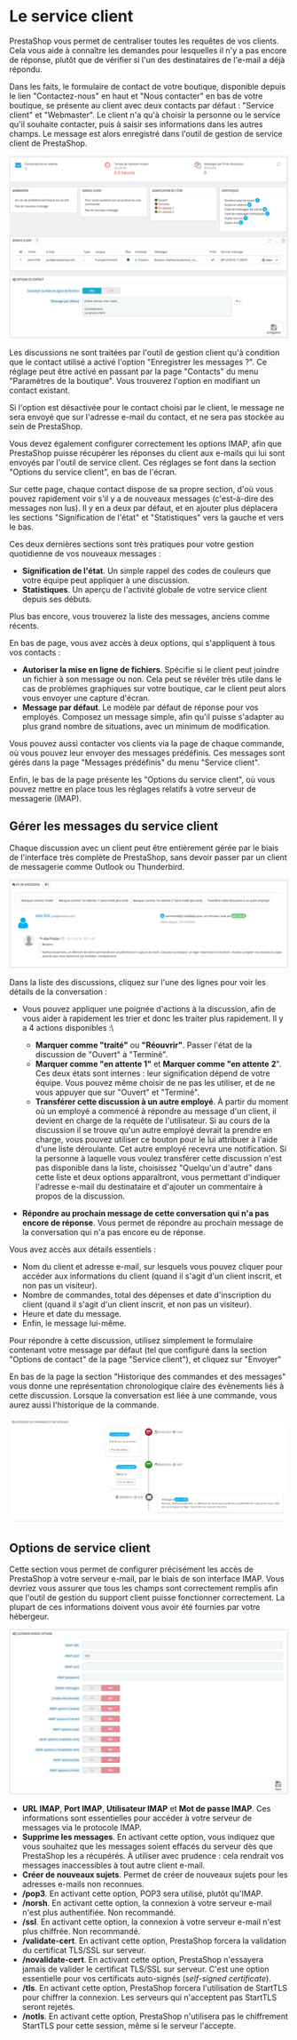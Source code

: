 # Le service client

PrestaShop vous permet de centraliser toutes les requêtes de vos clients. Cela vous aide à connaître les demandes pour lesquelles il n'y a pas encore de réponse, plutôt que de vérifier si l'un des destinataires de l'e-mail a déjà répondu.

Dans les faits, le formulaire de contact de votre boutique, disponible depuis le lien "Contactez-nous" en haut et "Nous contacter" en bas de votre boutique, se présente au client avec deux contacts par défaut : "Service client" et "Webmaster". Le client n'a qu'à choisir la personne ou le service qu'il souhaite contacter, puis à saisir ses informations dans les autres champs. Le message est alors enregistré dans l'outil de gestion de service client de PrestaShop.

![](../../../.gitbook/assets/52298254.png)

Les discussions ne sont traitées par l'outil de gestion client qu'à condition que le contact utilisé a activé l'option "Enregistrer les messages ?". Ce réglage peut être activé en passant par la page "Contacts" du menu "Paramètres de la boutique". Vous trouverez l'option en modifiant un contact existant.

Si l'option est désactivée pour le contact choisi par le client, le message ne sera envoyé que sur l'adresse e-mail du contact, et ne sera pas stockée au sein de PrestaShop.

Vous devez également configurer correctement les options IMAP, afin que PrestaShop puisse récupérer les réponses du client aux e-mails qui lui sont envoyés par l'outil de service client. Ces réglages se font dans la section "Options du service client", en bas de l'écran.

Sur cette page, chaque contact dispose de sa propre section, d'où vous pouvez rapidement voir s'il y a de nouveaux messages (c'est-à-dire des messages non lus). Il y en a deux par défaut, et en ajouter plus déplacera les sections "Signification de l'état" et "Statistiques" vers la gauche et vers le bas.

Ces deux dernières sections sont très pratiques pour votre gestion quotidienne de vos nouveaux messages :

* **Signification de l'état**. Un simple rappel des codes de couleurs que votre équipe peut appliquer à une discussion.
* **Statistiques**. Un aperçu de l'activité globale de votre service client depuis ses débuts.

Plus bas encore, vous trouverez la liste des messages, anciens comme récents.

En bas de page, vous avez accès à deux options, qui s'appliquent à tous vos contacts :

* **Autoriser la mise en ligne de fichiers**. Spécifie si le client peut joindre un fichier à son message ou non. Cela peut se révéler très utile dans le cas de problèmes graphiques sur votre boutique, car le client peut alors vous envoyer une capture d'écran.
* **Message par défaut**. Le modèle par défaut de réponse pour vos employés. Composez un message simple, afin qu'il puisse s'adapter au plus grand nombre de situations, avec un minimum de modification.

Vous pouvez aussi contacter vos clients via la page de chaque commande, où vous pouvez leur envoyer des messages prédéfinis. Ces messages sont gérés dans la page "Messages prédéfinis" du menu "Service client".

Enfin, le bas de la page présente les "Options du service client", où vous pouvez mettre en place tous les réglages relatifs à votre serveur de messagerie (IMAP).

## Gérer les messages du service client <a href="#leserviceclient-gererlesmessagesduserviceclient" id="leserviceclient-gererlesmessagesduserviceclient"></a>

Chaque discussion avec un client peut être entièrement gérée par le biais de l'interface très complète de PrestaShop, sans devoir passer par un client de messagerie comme Outlook ou Thunderbird.

![](../../../.gitbook/assets/52298255.png)

Dans la liste des discussions, cliquez sur l'une des lignes pour voir les détails de la conversation :

* Vous pouvez appliquer une poignée d'actions à la discussion, afin de vous aider à rapidement les trier et donc les traiter plus rapidement. Il y a 4 actions disponibles :\

  * **Marquer comme "traité"** ou **"Réouvrir"**. Passer l'état de la discussion de "Ouvert" à "Terminé".
  * **Marquer comme "en attente 1"** et **Marquer comme "en attente** **2**". Ces deux états sont internes : leur signification dépend de votre équipe. Vous pouvez même choisir de ne pas les utiliser, et de ne vous appuyer que sur "Ouvert" et "Terminé".
  * **Transférer cette discussion à un autre employé**. À partir du moment où un employé a commencé à répondre au message d'un client, il devient en charge de la requête de l'utilisateur. Si au cours de la discussion il se trouve qu'un autre employé devrait la prendre en charge, vous pouvez utiliser ce bouton pour le lui attribuer à l'aide d'une liste déroulante. Cet autre employé recevra une notification. Si la personne à laquelle vous voulez transférer cette discussion n'est pas disponible dans la liste, choisissez "Quelqu'un d'autre" dans cette liste et deux options apparaîtront, vous permettant d'indiquer l'adresse e-mail du destinataire et d'ajouter un commentaire à propos de la discussion.
* **Répondre au prochain message de cette conversation qui n'a pas encore de réponse**. Vous permet de répondre au prochain message de la conversation qui n'a pas encore eu de réponse.

Vous avez accès aux détails essentiels :

* Nom du client et adresse e-mail, sur lesquels vous pouvez cliquer pour accéder aux informations du client (quand il s'agit d'un client inscrit, et non pas un visiteur).
* Nombre de commandes, total des dépenses et date d'inscription du client (quand il s'agit d'un client inscrit, et non pas un visiteur).
* Heure et date du message.
* Enfin, le message lui-même.

Pour répondre à cette discussion, utilisez simplement le formulaire contenant votre message par défaut (tel que configuré dans la section "Options de contact" de la page "Service client"), et cliquez sur "Envoyer"

En bas de la page la section "Historique des commandes et des messages" vous donne une représentation chronologique claire des évènements liés à cette discussion. Lorsque la conversation est liée à une commande, vous aurez aussi l'historique de la commande.

![](../../../.gitbook/assets/23789571.png)

## Options de service client <a href="#leserviceclient-optionsdeserviceclient" id="leserviceclient-optionsdeserviceclient"></a>

Cette section vous permet de configurer précisément les accès de PrestaShop à votre serveur e-mail, par le biais de son interface IMAP. Vous devriez vous assurer que tous les champs sont correctement remplis afin que l'outil de gestion du support client puisse fonctionner correctement. La plupart de ces informations doivent vous avoir été fournies par votre hébergeur.

![](../../../.gitbook/assets/52298256.png)

* **URL IMAP**, **Port IMAP**, **Utilisateur IMAP** et **Mot de passe IMAP**. Ces informations sont essentielles pour accéder à votre serveur de messages via le protocole IMAP.
* **Supprime les messages**. En activant cette option, vous indiquez que vous souhaitez que les messages soient effacés du serveur dès que PrestaShop les a récupérés. À utiliser avec prudence : cela rendrait vos messages inaccessibles à tout autre client e-mail.
* **Créer de nouveaux sujets**. Permet de créer de nouveaux sujets pour les adresses e-mails non reconnues.
* **/pop3**. En activant cette option, POP3 sera utilisé, plutôt qu'IMAP.
* **/norsh**. En activant cette option, la connexion à votre serveur e-mail n'est plus authentifiée. Non recommandé.
* **/ssl**. En activant cette option, la connexion à votre serveur e-mail n'est plus chiffrée. Non recommandé.
* **/validate-cert**. En activant cette option, PrestaShop forcera la validation du certificat TLS/SSL sur serveur.
* **/novalidate-cert**. En activant cette option, PrestaShop n'essayera jamais de valider le certificat TLS/SSL sur serveur. C'est une option essentielle pour vos certificats auto-signés (_self-signed certificate_).
* **/tls**. En activant cette option, PrestaShop forcera l'utilisation de StartTLS pour chiffrer la connexion. Les serveurs qui n'acceptent pas StartTLS seront rejetés.
* **/notls**. En activant cette option, PrestaShop n'utilisera pas le chiffrement StartTLS pour cette session, même si le serveur l'accepte.
